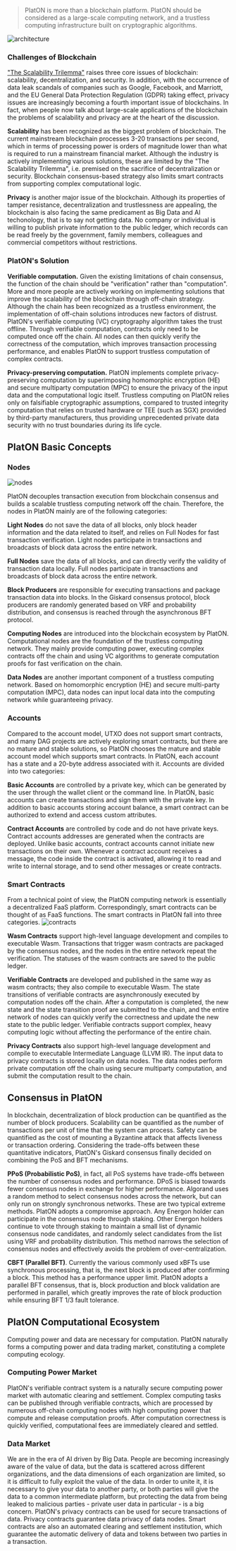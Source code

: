 > PlatON is more than a blockchain platform. PlatON should be considered as a large-scale computing network, and a trustless computing infrastructure built on cryptographic algorithms.

<img src="en-us/basics/images/architecture-en.png"  alt="architecture" />

### Challenges of Blockchain
["The Scalability Trilemma"](https://github.com/ethereum/wiki/wiki/Sharding-FAQs) raises three core issues of blockchain: scalability, decentralization, and security. In addition, with the occurrence of data leak scandals of companies such as Google, Facebook, and Marriott, and the EU General Data Protection Regulation (GDPR) taking effect, privacy issues are increasingly becoming a fourth important issue of blockchains. In fact, when people now talk about large-scale applications of the blockchain the problems of scalability and privacy are at the heart of the discussion.

**Scalability** has been recognized as the biggest problem of blockchain. The current mainstream blockchain processes 3-20 transactions per second, which in terms of processing power is orders of magnitude lower than what is required to run a mainstream financial market. Although the industry is actively implementing various solutions, these are limited by the "The Scalability Trilemma", i.e. premised on the sacrifice of decentralization or security. Blockchain consensus-based strategy also limits smart contracts from supporting complex computational logic.

**Privacy** is another major issue of the blockchain. Although its properties of tamper resistance, decentralization and trustlessness are appealing, the blockchain is also facing the same predicament as Big Data and AI techonology, that is to say not getting data. No company or individual is willing to publish private information to the public ledger, which records can be read freely by the government, family members, colleagues and commercial competitors without restrictions.

### PlatON's Solution
**Verifiable computation.** Given the existing limitations of chain consensus, the function of the chain should be "verification" rather than "computation". More and more people are actively working on implementing solutions that improve the scalability of the blockchain through off-chain strategy. Although the chain has been recognized as a trustless environment, the implementation of off-chain solutions introduces new factors of distrust. PlatON's verifiable computing (VC) cryptography algorithm takes the trust offline. Through verifiable computation, contracts only need to be computed once off the chain. All nodes can then quickly verify the correctness of the computation, which improves transaction processing performance, and enables PlatON to support trustless computation of complex contracts.

**Privacy-preserving computation.** PlatON implements complete privacy-preserving computation by superimposing homomorphic encryption (HE) and secure multiparty computation (MPC) to ensure the privacy of the input data and the computational logic itself. Trustless computing on PlatON relies only on falsifiable cryptographic assumptions, compared to trusted integrity computation that relies on trusted hardware or TEE (such as SGX) provided by third-party manufacturers, thus providing unprecedented private data security with no trust boundaries during its life cycle.

## PlatON Basic Concepts
### Nodes
<img src="en-us/basics/images/nodes-en.png"  alt="nodes" />

PlatON decouples transaction execution from blockchain consensus and builds a scalable trustless computing network off the chain. Therefore, the nodes in PlatON mainly are of the following categories:

**Light Nodes** do not save the data of all blocks, only block header information and the data related to itself, and relies on Full Nodes for fast transaction verification. Light nodes participate in transactions and broadcasts of block data across the entire network.

**Full Nodes** save the data of all blocks, and can directly verify the validity of transaction data locally. Full nodes participate in transactions and broadcasts of block data across the entire network.

**Block Producers** are responsible for executing transactions and package transaction data into blocks. In the Giskard consensus protocol, block producers are randomly generated based on VRF and probability distribution, and consensus is reached through the asynchronous BFT protocol.

**Computing Nodes** are introduced into the blockchain ecosystem by PlatON. Computational nodes are the foundation of the trustless computing network. They mainly provide computing power, executing complex contracts off the chain and using VC algorithms to generate computation proofs for fast verification on the chain.

**Data Nodes** are another important component of a trustless computing network. Based on homomorphic encryption (HE) and secure multi-party computation (MPC), data nodes can input local data into the computing network while guaranteeing privacy.

### Accounts
Compared to the account model, UTXO does not support smart contracts, and many DAG projects are actively exploring smart contracts, but there are no mature and stable solutions, so PlatON chooses the mature and stable account model which supports smart contracts. In PlatON, each account has a state and a 20-byte address associated with it. Accounts are divided into two categories:

**Basic Accounts** are controlled by a private key, which can be generated by the user through the wallet client or the command line. In PlatON, basic accounts can create transactions and sign them with the private key. In addition to basic accounts storing account balance, a smart contract can be authorized to extend and access custom attributes.

**Contract Accounts** are controlled by code and do not have private keys. Contract accounts addresses are generated when the contracts are deployed. Unlike basic accounts, contract accounts cannot initiate new transactions on their own. Whenever a contract account receives a message, the code inside the contract is activated, allowing it to read and write to internal storage, and to send other messages or create contracts.

### Smart Contracts
From a technical point of view, the PlatON computing network is essentially a decentralized FaaS platform. Correspondingly, smart contracts can be thought of as FaaS functions. The smart contracts in PlatON fall into three categories.
<img src="en-us/basics/images/contracts-en.png"  alt="contracts" />

**Wasm Contracts** support high-level language development and compiles to executable Wasm. Transactions that trigger wasm contracts are packaged by the consensus nodes, and the nodes in the entire network repeat the verification. The statuses of the wasm contracts are saved to the public ledger.

**Verifiable Contracts** are developed and published in the same way as wasm contracts; they also compile to executable Wasm. The state transitions of verifiable contracts are asynchronously executed by computation nodes off the chain. After a computation is completed, the new state and the state transition proof are submitted to the chain, and the entire network of nodes can quickly verify the correctness and update the new state to the public ledger. Verifiable contracts support complex, heavy computing logic without affecting the performance of the entire chain.

**Privacy Contracts** also support high-level language development and compile to executable Intermediate Language (LLVM IR). The input data to privacy contracts is stored locally on data nodes. The data nodes perform private computation off the chain using secure multiparty computation, and submit the computation result to the chain.

## Consensus in PlatON
In blockchain, decentralization of block production can be quantified as the number of block producers. Scalability can be quantified as the number of transactions per unit of time that the system can process. Safety can be quantified as the cost of mounting a Byzantine attack that affects liveness or transaction ordering. Considering the trade-offs between these quantitative indicators, PlatON's Giskard consensus finally decided on combining the PoS and BFT mechanisms.

**PPoS (Probabilistic PoS)**, in fact, all PoS systems have trade-offs between the number of consensus nodes and performance. DPoS is biased towards fewer consensus nodes in exchange for higher performance. Algorand uses a random method to select consensus nodes across the network, but can only run on strongly synchronous networks. These are two typical extreme methods. PlatON adopts a compromise approach. Any Energon holder can participate in the consensus node through staking. Other Energon holders continue to vote through staking to maintain a small list of dynamic consensus node candidates, and randomly select candidates from the list using VRF and probability distribution. This method narrows the selection of consensus nodes and effectively avoids the problem of over-centralization.

**CBFT (Parallel BFT)**. Currently the various commonly used xBFTs use synchronous processing, that is, the next block is produced after confirming a block. This method has a performance upper limit. PlatON adopts a parallel BFT consensus, that is, block production and block validation are performed in parallel, which greatly improves the rate of block production while ensuring BFT 1/3 fault tolerance.

## PlatON Computational Ecosystem
Computing power and data are necessary for computation. PlatON naturally forms a computing power and data trading market, constituting a complete computing ecology.

### Computing Power Market
PlatON's verifiable contract system is a naturally secure computing power market with automatic clearing and settlement. Complex computing tasks can be published through verifiable contracts, which are processed by numerous off-chain computing nodes with high computing power that compute and release computation proofs. After computation correctness is quickly verified, computational fees are immediately cleared and settled.

### Data Market
We are in the era of AI driven by Big Data. People are becoming increasingly aware of the value of data, but the data is scattered across different organizations, and the data dimensions of each organization are limited, so it is difficult to fully exploit the value of the data. In order to unite it, it is necessary to give your data to another party, or both parties will give the data to a common intermediate platform, but protecting the data from being leaked to malicious parties - private user data in particular - is a big concern. PlatON's privacy contracts can be used for secure transactions of data. Privacy contracts guarantee data privacy of data nodes. Smart contracts are also an automated clearing and settlement institution, which guarantee the automatic delivery of data and tokens between two parties in a transaction.